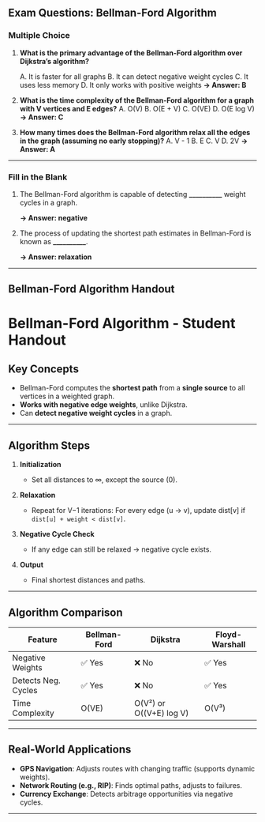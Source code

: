 ## Exam Questions: Bellman-Ford Algorithm

### Multiple Choice 

1. **What is the primary advantage of the Bellman-Ford algorithm over Dijkstra’s algorithm?**

   A. It is faster for all graphs
   B. It can detect negative weight cycles
   C. It uses less memory
   D. It only works with positive weights
   **→ Answer: B**

3. **What is the time complexity of the Bellman-Ford algorithm for a graph with V vertices and E edges?**
   A. O(V)
   B. O(E + V)
   C. O(VE)
   D. O(E log V)
   **→ Answer: C**

4. **How many times does the Bellman-Ford algorithm relax all the edges in the graph (assuming no early stopping)?**
   A. V - 1
   B. E
   C. V
   D. 2V
   **→ Answer: A**

---

###  Fill in the Blank

1. The Bellman-Ford algorithm is capable of detecting **\_\_\_\_\_\_\_\_\_\_** weight cycles in a graph.
   
   **→ Answer: negative**

3. The process of updating the shortest path estimates in Bellman-Ford is known as **\_\_\_\_\_\_\_\_\_\_**.
   
   **→ Answer: relaxation**

---

##  Bellman-Ford Algorithm Handout 
# Bellman-Ford Algorithm - Student Handout

##  Key Concepts

- Bellman-Ford computes the **shortest path** from a **single source** to all vertices in a weighted graph.
- **Works with negative edge weights**, unlike Dijkstra.
- Can **detect negative weight cycles** in a graph.

---

##  Algorithm Steps

1. **Initialization**  
   - Set all distances to ∞, except the source (0).

2. **Relaxation**  
   - Repeat for V−1 iterations: For every edge (u → v), update dist[v] if `dist[u] + weight < dist[v]`.

3. **Negative Cycle Check**  
   - If any edge can still be relaxed → negative cycle exists.

4. **Output**  
   - Final shortest distances and paths.

---

##  Algorithm Comparison

| Feature              | Bellman-Ford | Dijkstra | Floyd-Warshall |
|----------------------|--------------|----------|----------------|
| Negative Weights     | ✅ Yes       | ❌ No    | ✅ Yes         |
| Detects Neg. Cycles  | ✅ Yes       | ❌ No    | ✅ Yes         |
| Time Complexity      | O(VE)        | O(V²) or O((V+E) log V) | O(V³) |

---

##  Real-World Applications

- **GPS Navigation**: Adjusts routes with changing traffic (supports dynamic weights).
- **Network Routing (e.g., RIP)**: Finds optimal paths, adjusts to failures.
- **Currency Exchange**: Detects arbitrage opportunities via negative cycles.

---


